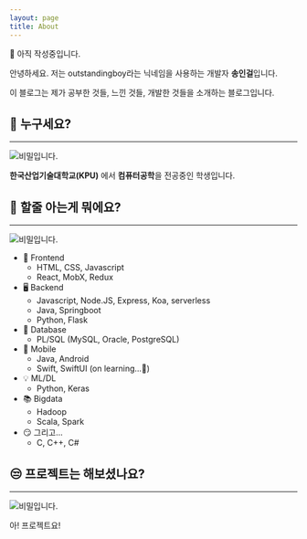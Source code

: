 ```yaml
---
layout: page
title: About
---
```


<p class="message">
  🚧 아직 작성중입니다. 
</p>

안녕하세요. 저는 outstandingboy라는 닉네임을 사용하는 개발자 **송인걸**입니다.  

이 블로그는 제가 공부한 것들, 느낀 것들, 개발한 것들을 소개하는 블로그입니다.  



## 🤔 누구세요?
----

![비밀입니다.](https://media.giphy.com/media/69v0ObT7bUgJWxepJt/giphy.gif)

**한국산업기술대학교(KPU)** 에서 **컴퓨터공학**을 전공중인 학생입니다.


## 🤨 할줄 아는게 뭐에요?
----

![비밀입니다.](https://media.giphy.com/media/Dw1m8lSxkXPZC/giphy.gif)

- 📃 Frontend
  - HTML, CSS, Javascript
  - React, MobX, Redux
- 🖥 Backend
  - Javascript, Node.JS, Express, Koa, serverless
  - Java, Springboot
  - Python, Flask
- 💾 Database
  - PL/SQL (MySQL, Oracle, PostgreSQL)
- 📱 Mobile
  - Java, Android
  - Swift, SwiftUI (on learning...🐣)
- 💡 ML/DL
  - Python, Keras
- 📚 Bigdata
  - Hadoop
  - Scala, Spark
- 😏 그리고...
  - C, C++, C#


## 😒 프로젝트는 해보셨나요?
----

![비밀입니다.](https://media.giphy.com/media/y9hjvnO2bwJbO/giphy.gif)

아! 프로젝트요!
